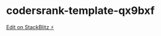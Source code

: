 # codersrank-template-qx9bxf

[Edit on StackBlitz ⚡️](https://stackblitz.com/edit/codersrank-template-qx9bxf)